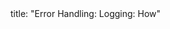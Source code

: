 <frontmatter>
title: "Error Handling: Logging: How"
</frontmatter>

<include src="unit-inPage-asFlat.md" boilerplate />
